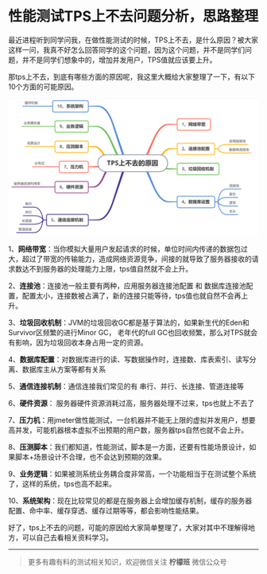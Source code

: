 # 性能测试TPS上不去问题分析，思路整理

最近进程听到同学问我，在做性能测试的时候，TPS上不去，是什么原因？被大家这样一问，我真不好怎么回答同学的这个问题，因为这个问题，并不是同学们问题，并不是同学们想象中的，增加并发用户，TPS值就应该要上升。

那tps上不去，到底有哪些方面的原因呢，我这里大概给大家整理了一下，有以下10个方面的可能原因。

![Snipaste_20200422_185910](image/Snipaste_20200422_185910.png)

1、**网络带宽**：当你模拟大量用户发起请求的时候，单位时间内传递的数据包过大，超过了带宽的传输能力，造成网络资源竞争，间接的就导致了服务器接收的请求数达不到服务器的处理能力上限，tps值自然就不会上升。

2、**连接池**：连接池一般主要有两种，应用服务器连接池配置 和 数据库连接池配置，配置太小，连接数被占满了，新的连接只能等待，tps值也就自然不会再上升。

3、**垃圾回收机制**：JVM的垃圾回收GC都是基于算法的，如果新生代的Eden和Survivor区频繁的进行Minor GC， 老年代的full GC也回收频繁，那么对TPS就会有影响，因为垃圾回收本身占用一定的资源。

4、**数据库配置**：对数据库进行的读、写数据操作时，连接数、库表索引、读写分离、数据库主从方案等都有关系

5、**通信连接机制**：通信连接我们常见的有 串行、并行、长连接、管道连接等

6、**硬件资源**： 服务器硬件资源消耗过高，服务器处理不过来，tps也就上不去了

7、**压力机**：用jmeter做性能测试，一台机器并不能无上限的虚拟并发用户，想要高并发，可能机器根本虚拟不出预期的用户数，服务器tps自然也就不会上升。

8、**压测脚本**：我们都知道，性能测试，脚本是一方面，还要有性能场景设计，如果脚本+场景设计不合理，也不会达到预期的效果。

9、**业务逻辑**：如果被测系统业务耦合度非常高，一个功能相当于在测试整个系统了，这样的系统，tps也高不起来。

10、**系统架构**：现在比较常见的都是在服务器上会增加缓存机制，缓存的服务器配置、命中率、缓存穿透、缓存过期等等，都会影响性能结果。



好了，tps上不去的问题，可能的原因给大家简单整理了，大家对其中不理解得地方，可以自己去看相关资料学习。

---

> 更多有趣有料的测试相关知识，欢迎微信关注 **柠檬班** 微信公众号